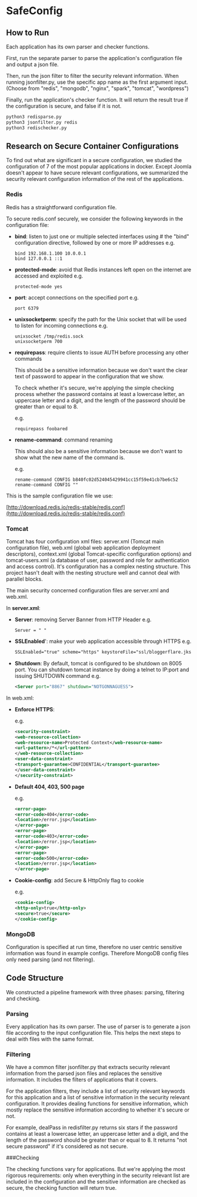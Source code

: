 # SafeConfig

## How to Run

Each application has its own parser and checker functions.

First, run the separate parser to parse the application's configuration file and output a json file.

Then, run the json filter to filter the security relevant information. When running jsonfilter.py, use the specific app name as the first argument input. (Choose from "redis", "mongodb", "nginx", "spark", "tomcat", "wordpress")

Finally, run the application's checker function. It will return the result true if the configuration is secure, and false if it is not.

```bash
python3 redisparse.py
python3 jsonfilter.py redis
python3 redischecker.py
```

## Research on Secure Container Configurations

To find out what are significant in a secure configuration, we studied the configuration of 7 of the most popular applications in docker. Except Joomla doesn't appear to have secure relevant configurations, we summarized the security relevant configuration information of the rest of the applications.

### Redis

Redis has a straightforward configuration file. 

To secure redis.conf securely, we consider the following keywords in the configuration file:

- **bind**: listen to just one or multiple selected interfaces using # the "bind" configuration directive, followed by one or more IP addresses
  e.g. 

  ```
  bind 192.168.1.100 10.0.0.1
  bind 127.0.0.1 ::1
  ```

- **protected-mode**: avoid that Redis instances left open on the internet are accessed and exploited
  e.g. 

  ```
  protected-mode yes
  ```

- **port**: accept connections on the specified port
  e.g. 

  ```
  port 6379
  ```

- **unixsocketperm**: specify the path for the Unix socket that will be used to listen for incoming connections
  e.g. 

  ```
  unixsocket /tmp/redis.sock
  unixsocketperm 700
  ```

- **requirepass**: require clients to issue AUTH <PASSWORD> before processing any other commands

  This should be a sensitive information because we don't want the clear text of password to appear in the configuration that we show.

  To check whether it's secure, we're applying the simple checking process whether the password contains at least a lowercase letter, an uppercase letter and a digit, and the length of the password should be greater than or equal to 8.

  e.g. 

  ```
  requirepass foobared
  ```

- **rename-command**: command renaming

  This should also be a sensitive information because we don't want to show what the new name of the command is.

  e.g. 

  ```
  rename-command CONFIG b840fc02d524045429941cc15f59e41cb7be6c52
  rename-command CONFIG ""
  ```

This is the sample configuration file we use:

[http://download.redis.io/redis-stable/redis.conf](http://download.redis.io/redis-stable/redis.conf)

### Tomcat

Tomcat has four configuration xml files: server.xml (Tomcat main configuration file), web.xml (global web application deployment descriptors), context.xml (global Tomcat-specific configuration options) and tomcat-users.xml (a database of user, password and role for authentication and access control). It's configuration has a complex nesting structure. This project hasn't dealt with the nesting structure well and cannot deal with parallel blocks. 

The main security concerned configuration files are server.xml and web.xml.

In **server.xml**:

- **Server**: removing Server Banner from HTTP Header
  e.g. 

  ```
  Server = " "
  ```

- **SSLEnabled**': make your web application accessible through HTTPS
  e.g. 

  ```xml
  SSLEnabled="true" scheme="https" keystoreFile="ssl/bloggerflare.jks" keystorePass="chandan" clientAuth="false" sslProtocol="TLS"
  ```

- **Shutdown**: By default, tomcat is configured to be shutdown on 8005 port. You can shutdown tomcat instance by doing a telnet to IP:port and issuing SHUTDOWN command
  e.g. 

  ```xml
  <Server port="8867" shutdown="NOTGONNAGUESS">
  ```

In web.xml:

- **Enforce HTTPS**:

  e.g.

  ```xml
  <security-constraint>
  <web-resource-collection>
  <web-resource-name>Protected Context</web-resource-name>
  <url-pattern>/*</url-pattern>
  </web-resource-collection>
  <user-data-constraint>
  <transport-guarantee>CONFIDENTIAL</transport-guarantee>
  </user-data-constraint>
  </security-constraint>
  ```

- **Default 404, 403, 500 page**

  e.g.

  ```xml
  <error-page> 
  <error-code>404</error-code>
  <location>/error.jsp</location> 
  </error-page> 
  <error-page> 
  <error-code>403</error-code> 
  <location>/error.jsp</location>
  </error-page>
  <error-page> 
  <error-code>500</error-code> 
  <location>/error.jsp</location>
  </error-page>
  ```

- **Cookie-config**: add Secure & HttpOnly flag to cookie

  e.g.

  ```xml
  <cookie-config>
  <http-only>true</http-only>
  <secure>true</secure>
  </cookie-config>
  ```
### MongoDB
Configuration is specified at run time, therefore no user centric sensitive information was found in example configs.
Therefore MongoDB config files only need parsing (and not filtering).

## Code Structure

We constructed a pipeline framework with three phases: parsing, filtering and checking.

### Parsing

Every application has its own parser. The use of parser is to generate a json file according to the input configuration file. This helps the next steps to deal with files with the same format.

### Filtering

We have a common filter jsonfilter.py that extracts security relevant information from the parsed json files and replaces the sensitive information. It includes the filters of applications that it covers.

For the application filters, they include a list of security relevant keywords for this application and a list of sensitive information in the security relevant configuration. It provides dealing functions for sensitive information, which mostly replace the sensitive information according to whether it's secure or not.

For example, dealPass in redisfilter.py returns six stars if the password contains at least a lowercase letter, an uppercase letter and a digit, and the length of the password should be greater than or equal to 8. It returns "not secure password" if it's considered as not secure.

###Checking

The checking functions vary for applications. But we're applying the most rigorous requirements: only when everything in the security relevant list are included in the configuration and the sensitive information are checked as secure, the checking function will return true.
